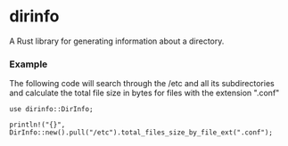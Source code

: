 dirinfo
=======
A Rust library for generating information about a directory.

### Example

The following code will search through the /etc and all its subdirectories 
and calculate the total file size in bytes for files with the extension ".conf"
```
use dirinfo::DirInfo;

println!("{}", DirInfo::new().pull("/etc").total_files_size_by_file_ext(".conf");
```
